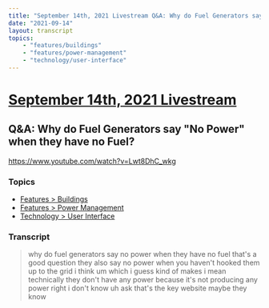 ```yaml
---
title: "September 14th, 2021 Livestream Q&A: Why do Fuel Generators say \"No Power\" when they have no Fuel?"
date: "2021-09-14"
layout: transcript
topics:
    - "features/buildings"
    - "features/power-management"
    - "technology/user-interface"
---
```

# [September 14th, 2021 Livestream](../2021-09-14.md)
## Q&A: Why do Fuel Generators say "No Power" when they have no Fuel?
https://www.youtube.com/watch?v=Lwt8DhC_wkg

### Topics
* [Features > Buildings](../topics/features/buildings.md)
* [Features > Power Management](../topics/features/power-management.md)
* [Technology > User Interface](../topics/technology/user-interface.md)

### Transcript

> why do fuel generators say no power when they have no fuel that's a good question they also say no power when you haven't hooked them up to the grid i think um which i guess kind of makes i mean technically they don't have any power because it's not producing any power right i don't know uh ask that's the key website maybe they know
